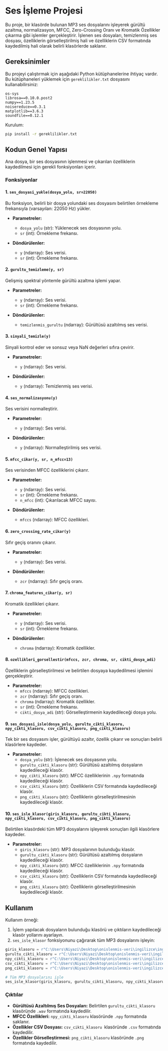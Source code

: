 
# Ses İşleme Projesi

Bu proje, bir klasörde bulunan MP3 ses dosyalarını işleyerek gürültü azaltma, normalizasyon, MFCC, Zero-Crossing Oranı ve Kromatik Özellikler çıkarma gibi işlemler gerçekleştirir. İşlenen ses dosyaları, temizlenmiş ses dosyası, özelliklerin görselleştirilmiş hali ve özelliklerin CSV formatında kaydedilmiş hali olarak belirli klasörlerde saklanır.

## Gereksinimler

Bu projeyi çalıştırmak için aşağıdaki Python kütüphanelerine ihtiyaç vardır. Bu kütüphaneleri yüklemek için `gereklilikler.txt` dosyasını kullanabilirsiniz:

```
os-sys
librosa==0.10.0.post2
numpy==1.23.5
noisereduce==0.3.1
matplotlib==3.6.3
soundfile==0.12.1
```

Kurulum:
```bash
pip install -r gereklilikler.txt
```

## Kodun Genel Yapısı

Ana dosya, bir ses dosyasının işlenmesi ve çıkarılan özelliklerin kaydedilmesi için gerekli fonksiyonları içerir.

### Fonksiyonlar

#### 1. `ses_dosyasi_yukle(dosya_yolu, sr=22050)`
Bu fonksiyon, belirli bir dosya yolundaki ses dosyasını belirtilen örnekleme frekansıyla (varsayılan: 22050 Hz) yükler.

- **Parametreler:**
  - `dosya_yolu` (str): Yüklenecek ses dosyasının yolu.
  - `sr` (int): Örnekleme frekansı.

- **Döndürülenler:**
  - `y` (ndarray): Ses verisi.
  - `sr` (int): Örnekleme frekansı.

#### 2. `gurultu_temizleme(y, sr)`
Gelişmiş spektral yöntemle gürültü azaltma işlemi yapar.

- **Parametreler:**
  - `y` (ndarray): Ses verisi.
  - `sr` (int): Örnekleme frekansı.

- **Döndürülenler:**
  - `temizlenmis_gurultu` (ndarray): Gürültüsü azaltılmış ses verisi.

#### 3. `sinyali_temizle(y)`
Sinyali kontrol eder ve sonsuz veya NaN değerleri sıfıra çevirir.

- **Parametreler:**
  - `y` (ndarray): Ses verisi.

- **Döndürülenler:**
  - `y` (ndarray): Temizlenmiş ses verisi.

#### 4. `ses_normalizasyonu(y)`
Ses verisini normalleştirir.

- **Parametreler:**
  - `y` (ndarray): Ses verisi.

- **Döndürülenler:**
  - `y` (ndarray): Normalleştirilmiş ses verisi.

#### 5. `mfcc_cikar(y, sr, n_mfcc=13)`
Ses verisinden MFCC özelliklerini çıkarır.

- **Parametreler:**
  - `y` (ndarray): Ses verisi.
  - `sr` (int): Örnekleme frekansı.
  - `n_mfcc` (int): Çıkarılacak MFCC sayısı.

- **Döndürülenler:**
  - `mfccs` (ndarray): MFCC özellikleri.

#### 6. `zero_crossing_rate_cikar(y)`
Sıfır geçiş oranını çıkarır.

- **Parametreler:**
  - `y` (ndarray): Ses verisi.

- **Döndürülenler:**
  - `zcr` (ndarray): Sıfır geçiş oranı.

#### 7. `chroma_features_cikar(y, sr)`
Kromatik özellikleri çıkarır.

- **Parametreler:**
  - `y` (ndarray): Ses verisi.
  - `sr` (int): Örnekleme frekansı.

- **Döndürülenler:**
  - `chroma` (ndarray): Kromatik özellikler.

#### 8. `ozellikleri_gorsellestir(mfccs, zcr, chroma, sr, cikti_dosya_adi)`
Özelliklerin görselleştirilmesi ve belirtilen dosyaya kaydedilmesi işlemini gerçekleştirir.

- **Parametreler:**
  - `mfccs` (ndarray): MFCC özellikleri.
  - `zcr` (ndarray): Sıfır geçiş oranı.
  - `chroma` (ndarray): Kromatik özellikler.
  - `sr` (int): Örnekleme frekansı.
  - `cikti_dosya_adi` (str): Görselleştirmenin kaydedileceği dosya yolu.

#### 9. `ses_dosyasi_isle(dosya_yolu, gurultu_cikti_klasoru, npy_cikti_klasoru, csv_cikti_klasoru, png_cikti_klasoru)`
Tek bir ses dosyasını işler, gürültüyü azaltır, özellik çıkarır ve sonuçları belirli klasörlere kaydeder.

- **Parametreler:**
  - `dosya_yolu` (str): İşlenecek ses dosyasının yolu.
  - `gurultu_cikti_klasoru` (str): Gürültüsü azaltılmış dosyaların kaydedileceği klasör.
  - `npy_cikti_klasoru` (str): MFCC özelliklerinin `.npy` formatında kaydedileceği klasör.
  - `csv_cikti_klasoru` (str): Özelliklerin CSV formatında kaydedileceği klasör.
  - `png_cikti_klasoru` (str): Özelliklerin görselleştirilmesinin kaydedileceği klasör.

#### 10. `ses_isle_klasor(giris_klasoru, gurultu_cikti_klasoru, npy_cikti_klasoru, csv_cikti_klasoru, png_cikti_klasoru)`
Belirtilen klasördeki tüm MP3 dosyalarını işleyerek sonuçları ilgili klasörlere kaydeder.

- **Parametreler:**
  - `giris_klasoru` (str): MP3 dosyalarının bulunduğu klasör.
  - `gurultu_cikti_klasoru` (str): Gürültüsü azaltılmış dosyaların kaydedileceği klasör.
  - `npy_cikti_klasoru` (str): MFCC özelliklerinin `.npy` formatında kaydedileceği klasör.
  - `csv_cikti_klasoru` (str): Özelliklerin CSV formatında kaydedileceği klasör.
  - `png_cikti_klasoru` (str): Özelliklerin görselleştirilmesinin kaydedileceği klasör.

## Kullanım

Kullanım örneği:

1. İşlem yapılacak dosyaların bulunduğu klasörü ve çıktıların kaydedileceği klasör yollarını ayarlayın.
2. `ses_isle_klasor` fonksiyonunu çağırarak tüm MP3 dosyalarını işleyin:

```python
giris_klasoru = r"C:\Users\Niyazi\Desktop\onislenmis-veri\ingilizce\ingilizce-ham"
gurultu_cikti_klasoru = r"C:\Users\Niyazi\Desktop\onislenmis-veri\ingilizce\ingilizce_gurultu_temizleme"
npy_cikti_klasoru = r"C:\Users\Niyazi\Desktop\onislenmis-veri\ingilizce\ingilizce_npy"
csv_cikti_klasoru = r"C:\Users\Niyazi\Desktop\onislenmis-veri\ingilizce\ingilizce_csv"
png_cikti_klasoru = r"C:\Users\Niyazi\Desktop\onislenmis-veri\ingilizce\ingilizce_png"

# Tüm MP3 dosyalarını işle
ses_isle_klasor(giris_klasoru, gurultu_cikti_klasoru, npy_cikti_klasoru, csv_cikti_klasoru, png_cikti_klasoru)
```

### Çıktılar

- **Gürültüsü Azaltılmış Ses Dosyaları:** Belirtilen `gurultu_cikti_klasoru` klasöründe `.wav` formatında kaydedilir.
- **MFCC Özellikleri:** `npy_cikti_klasoru` klasöründe `.npy` formatında saklanır.
- **Özellikler CSV Dosyası:** `csv_cikti_klasoru `klasöründe `.csv` formatında kaydedilir.
- **Özellikler Görselleştirmesi:** `png_cikti_klasoru` klasöründe `.png` formatında kaydedilir.

